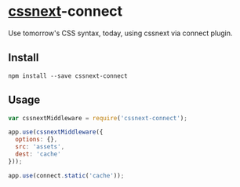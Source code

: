 # [cssnext](https://github.com/cssnext/cssnext)-connect
Use tomorrow's CSS syntax, today, using cssnext via connect plugin.

## Install
```
npm install --save cssnext-connect
```

## Usage
```js
var cssnextMiddleware = require('cssnext-connect');

app.use(cssnextMiddleware({
  options: {},
  src: 'assets',
  dest: 'cache'
}));

app.use(connect.static('cache'));
```
